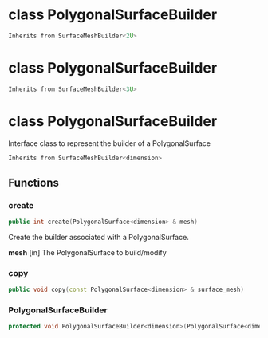 # class PolygonalSurfaceBuilder


```cpp
Inherits from SurfaceMeshBuilder<2U>
```



# class PolygonalSurfaceBuilder


```cpp
Inherits from SurfaceMeshBuilder<3U>
```



# class PolygonalSurfaceBuilder


 Interface class to represent the builder of a PolygonalSurface



```cpp
Inherits from SurfaceMeshBuilder<dimension>
```



## Functions

### create

```cpp
public int create(PolygonalSurface<dimension> & mesh)
```


 Create the builder associated with a PolygonalSurface.

**mesh** [in] The PolygonalSurface to build/modify

### copy

```cpp
public void copy(const PolygonalSurface<dimension> & surface_mesh)
```


### PolygonalSurfaceBuilder

```cpp
protected void PolygonalSurfaceBuilder<dimension>(PolygonalSurface<dimension> & mesh)
```




